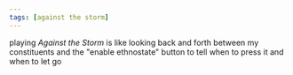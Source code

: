 ```yaml
---
tags: [against the storm]
---
```


playing _Against the Storm_ is like looking back and forth between my
constituents and the "enable ethnostate" button to tell when to press it and
when to let go
